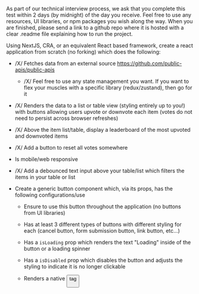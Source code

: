 As part of our technical interview process, we ask that you complete this test within 2 days (by midnight) of the day you receive. Feel free to use any resources, UI libraries, or npm packages you wish along the way. When you are finished, please send a link to a github repo where it is hosted with a clear .readme file explaining how to run the project.

 

Using NextJS, CRA, or an equivalent React based framework, create a react application from scratch (no forking) which does the following:

 

- /X/ Fetches data from an external source https://github.com/public-apis/public-apis

  - /X/ Feel free to use any state management you want. If you want to flex your muscles with a specific library (redux/zustand), then go for it

- /X/ Renders the data to a list or table view (styling entirely up to you!) with buttons allowing users upvote or downvote each item (votes do not need to persist across browser refreshes)

- /X/ Above the item list/table, display a leaderboard of the most upvoted and downvoted items

- /X/ Add a button to reset all votes somewhere

- Is mobile/web responsive

- /X/ Add a debounced text input above your table/list which filters the items in your table or list

- Create a generic button component which, via its props, has the following configurations/use

  - Ensure to use this button throughout the application (no buttons from UI libraries)

  - Has at least 3 different types of buttons with different styling for each (cancel button, form submission button, link button, etc...)

  - Has a `isLoading` prop which renders the text "Loading" inside of the button or a loading spinner

  - Has a `isDisabled` prop which disables the button and adjusts the styling to indicate it is no longer clickable

  - Renders a native <button> tag